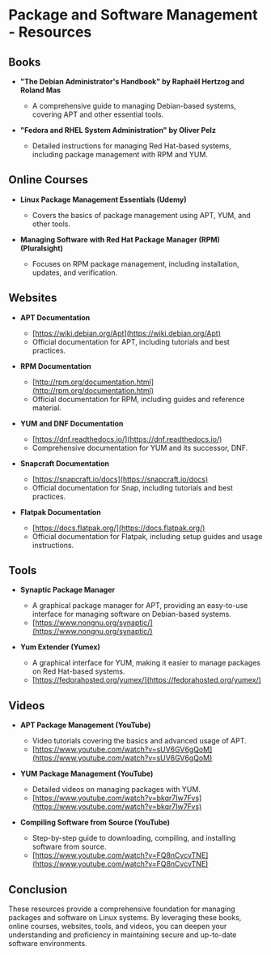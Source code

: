 # Package and Software Management - Resources

## Books

- **"The Debian Administrator's Handbook" by Raphaël Hertzog and Roland Mas**
  - A comprehensive guide to managing Debian-based systems, covering APT and other essential tools.

- **"Fedora and RHEL System Administration" by Oliver Pelz**
  - Detailed instructions for managing Red Hat-based systems, including package management with RPM and YUM.

## Online Courses

- **Linux Package Management Essentials (Udemy)**
  - Covers the basics of package management using APT, YUM, and other tools.

- **Managing Software with Red Hat Package Manager (RPM) (Pluralsight)**
  - Focuses on RPM package management, including installation, updates, and verification.

## Websites

- **APT Documentation**
  - [https://wiki.debian.org/Apt](https://wiki.debian.org/Apt)
  - Official documentation for APT, including tutorials and best practices.

- **RPM Documentation**
  - [http://rpm.org/documentation.html](http://rpm.org/documentation.html)
  - Official documentation for RPM, including guides and reference material.

- **YUM and DNF Documentation**
  - [https://dnf.readthedocs.io/](https://dnf.readthedocs.io/)
  - Comprehensive documentation for YUM and its successor, DNF.

- **Snapcraft Documentation**
  - [https://snapcraft.io/docs](https://snapcraft.io/docs)
  - Official documentation for Snap, including tutorials and best practices.

- **Flatpak Documentation**
  - [https://docs.flatpak.org/](https://docs.flatpak.org/)
  - Official documentation for Flatpak, including setup guides and usage instructions.

## Tools

- **Synaptic Package Manager**
  - A graphical package manager for APT, providing an easy-to-use interface for managing software on Debian-based systems.
  - [https://www.nongnu.org/synaptic/](https://www.nongnu.org/synaptic/)

- **Yum Extender (Yumex)**
  - A graphical interface for YUM, making it easier to manage packages on Red Hat-based systems.
  - [https://fedorahosted.org/yumex/](https://fedorahosted.org/yumex/)

## Videos

- **APT Package Management (YouTube)**
  - Video tutorials covering the basics and advanced usage of APT.
  - [https://www.youtube.com/watch?v=sUV6GV6gQoM](https://www.youtube.com/watch?v=sUV6GV6gQoM)

- **YUM Package Management (YouTube)**
  - Detailed videos on managing packages with YUM.
  - [https://www.youtube.com/watch?v=bkqr7Iw7Fvs](https://www.youtube.com/watch?v=bkqr7Iw7Fvs)

- **Compiling Software from Source (YouTube)**
  - Step-by-step guide to downloading, compiling, and installing software from source.
  - [https://www.youtube.com/watch?v=FQ8nCvcvTNE](https://www.youtube.com/watch?v=FQ8nCvcvTNE)

## Conclusion

These resources provide a comprehensive foundation for managing packages and software on Linux systems. By leveraging these books, online courses, websites, tools, and videos, you can deepen your understanding and proficiency in maintaining secure and up-to-date software environments.